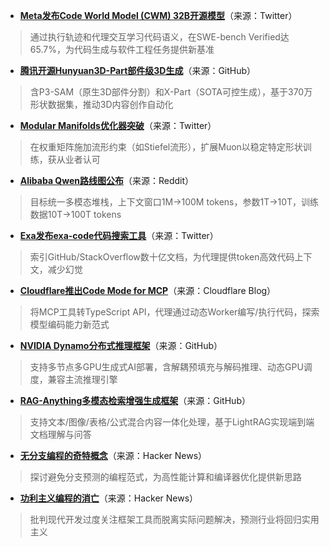 - **[Meta发布Code World Model (CWM) 32B开源模型](https://twitter.com/TheTuringPost/status/1971697629697659099)**（来源：Twitter）  
> 通过执行轨迹和代理交互学习代码语义，在SWE-bench Verified达65.7%，为代码生成与软件工程任务提供新基准

- **[腾讯开源Hunyuan3D-Part部件级3D生成](https://twitter.com/TencentHunyuan/status/1971491034044694798)**（来源：GitHub）  
> 含P3-SAM（原生3D部件分割）和X-Part（SOTA可控生成），基于370万形状数据集，推动3D内容创作自动化

- **[Modular Manifolds优化器突破](https://twitter.com/thinkymachines/status/1971623409873244462)**（来源：Twitter）  
> 在权重矩阵施加流形约束（如Stiefel流形），扩展Muon以稳定特定形状训练，获从业者认可

- **[Alibaba Qwen路线图公布](https://www.reddit.com/r/LocalLLaMA/comments/1nq182d/alibaba_just_unveiled_their_qwen_roadmap_the/)**（来源：Reddit）  
> 目标统一多模态堆栈，上下文窗口1M→100M tokens，参数1T→10T，训练数据10T→100T tokens

- **[Exa发布exa-code代码搜索工具](https://x.com/ExaAILabs/status/1971264749062193588)**（来源：Twitter）  
> 索引GitHub/StackOverflow数十亿文档，为代理提供token高效代码上下文，减少幻觉

- **[Cloudflare推出Code Mode for MCP](https://blog.cloudflare.com/code-mode/)**（来源：Cloudflare Blog）  
> 将MCP工具转TypeScript API，代理通过动态Worker编写/执行代码，探索模型编码能力新范式

- **[NVIDIA Dynamo分布式推理框架](https://github.com/ai-dynamo/dynamo)**（来源：GitHub）  
> 支持多节点多GPU生成式AI部署，含解耦预填充与解码推理、动态GPU调度，兼容主流推理引擎

- **[RAG-Anything多模态检索增强生成框架](https://github.com/HKUDS/RAG-Anything)**（来源：GitHub）  
> 支持文本/图像/表格/公式混合内容一体化处理，基于LightRAG实现端到端文档理解与问答

- **[无分支编程的奇特概念](https://news.ycombinator.com/item?id=45405750)**（来源：Hacker News）  
> 探讨避免分支预测的编程范式，为高性能计算和编译器优化提供新思路

- **[功利主义编程的消亡](https://news.ycombinator.com/item?id=45404997)**（来源：Hacker News）  
> 批判现代开发过度关注框架工具而脱离实际问题解决，预测行业将回归实用主义